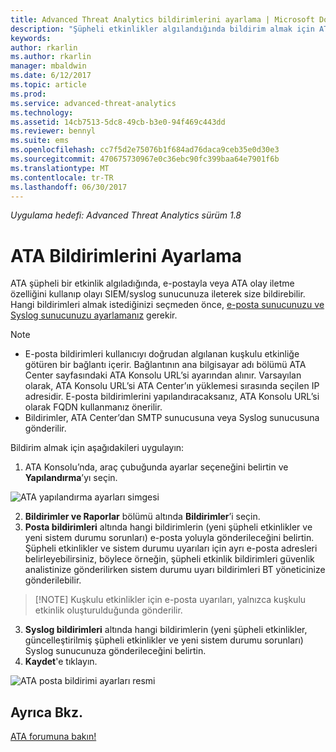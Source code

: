 ```yaml
---
title: Advanced Threat Analytics bildirimlerini ayarlama | Microsoft Docs
description: "Şüpheli etkinlikler algılandığında bildirim almak için ATA uyarıları oluşturma adımları açıklanmaktadır."
keywords: 
author: rkarlin
ms.author: rkarlin
manager: mbaldwin
ms.date: 6/12/2017
ms.topic: article
ms.prod: 
ms.service: advanced-threat-analytics
ms.technology: 
ms.assetid: 14cb7513-5dc8-49cb-b3e0-94f469c443dd
ms.reviewer: bennyl
ms.suite: ems
ms.openlocfilehash: cc7f5d2e75076b1f684ad76daca9ceb35e0d30e3
ms.sourcegitcommit: 470675730967e0c36ebc90fc399baa64e7901f6b
ms.translationtype: MT
ms.contentlocale: tr-TR
ms.lasthandoff: 06/30/2017
---
```

*Uygulama hedefi: Advanced Threat Analytics sürüm 1.8*



# <a name="set-ata-notifications"></a>ATA Bildirimlerini Ayarlama
ATA şüpheli bir etkinlik algıladığında, e-postayla veya ATA olay iletme özelliğini kullanıp olayı SIEM/syslog sunucunuza ileterek size bildirebilir. Hangi bildirimleri almak istediğinizi seçmeden önce, [e-posta sunucunuzu ve Syslog sunucunuzu ayarlamanız](setting-syslog-email-server-settings.md) gerekir.

> [!NOTE]
> -   E-posta bildirimleri kullanıcıyı doğrudan algılanan kuşkulu etkinliğe götüren bir bağlantı içerir. Bağlantının ana bilgisayar adı bölümü ATA Center sayfasındaki ATA Konsolu URL’si ayarından alınır. Varsayılan olarak, ATA Konsolu URL’si ATA Center’ın yüklemesi sırasında seçilen IP adresidir.  E-posta bildirimlerini yapılandıracaksanız, ATA Konsolu URL’si olarak FQDN kullanmanız önerilir.
> -   Bildirimler, ATA Center’dan SMTP sunucusuna veya Syslog sunucusuna gönderilir.


Bildirim almak için aşağıdakileri uygulayın:


1. ATA Konsolu’nda, araç çubuğunda ayarlar seçeneğini belirtin ve **Yapılandırma**’yı seçin.

![ATA yapılandırma ayarları simgesi](media/ATA-config-icon.png)

2. **Bildirimler ve Raporlar** bölümü altında **Bildirimler**’i seçin.
3. **Posta bildirimleri** altında hangi bildirimlerin (yeni şüpheli etkinlikler ve yeni sistem durumu sorunları) e-posta yoluyla gönderileceğini belirtin. Şüpheli etkinlikler ve sistem durumu uyarıları için ayrı e-posta adresleri belirleyebilirsiniz, böylece örneğin, şüpheli etkinlik bildirimleri güvenlik analistinize gönderilirken sistem durumu uyarı bildirimleri BT yöneticinize gönderilebilir.
>   [!NOTE]
>   Kuşkulu etkinlikler için e-posta uyarıları, yalnızca kuşkulu etkinlik oluşturulduğunda gönderilir.
3. **Syslog bildirimleri** altında hangi bildirimlerin (yeni şüpheli etkinlikler, güncelleştirilmiş şüpheli etkinlikler ve yeni sistem durumu sorunları) Syslog sunucunuza gönderileceğini belirtin.
5. **Kaydet**'e tıklayın.

![ATA posta bildirimi ayarları resmi](media/ata-mail-notification-settings.png)




## <a name="see-also"></a>Ayrıca Bkz.
[ATA forumuna bakın!](https://social.technet.microsoft.com/Forums/security/home?forum=mata)
